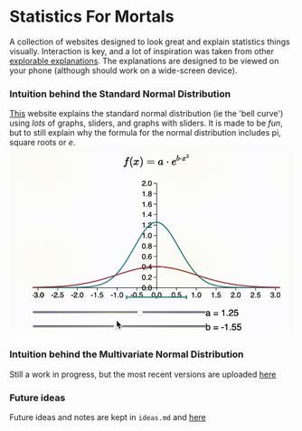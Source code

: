 # Statistics For Mortals
A collection of websites designed to look great and explain statistics things visually. Interaction is key,
and a lot of inspiration was taken from other [explorable explanations](https://explorabl.es). The
explanations are designed to be viewed on your phone (although should work on a wide-screen device).

### Intuition behind the Standard Normal Distribution
[This](https://people.cs.uct.ac.za/~KNXBOY001/StatsForMortals/0_intro.html) website explains
the standard normal distribution (ie the 'bell curve') using *lots* of graphs, sliders, and graphs with sliders.
It is made to be *fun*, but to still explain why the formula for the normal distribution includes pi, square
roots or *e*.
![ab](ab.gif)

### Intuition behind the Multivariate Normal Distribution
Still a work in progress, but the most recent versions are uploaded 
[here](https://people.cs.uct.ac.za/~KNXBOY001/StatsForMortals/mvn/0_intro.html)

### Future ideas
Future ideas and notes are kept in `ideas.md` and
 [here](https://people.cs.uct.ac.za/~KNXBOY001/StatsForMortals/ideas.md)

